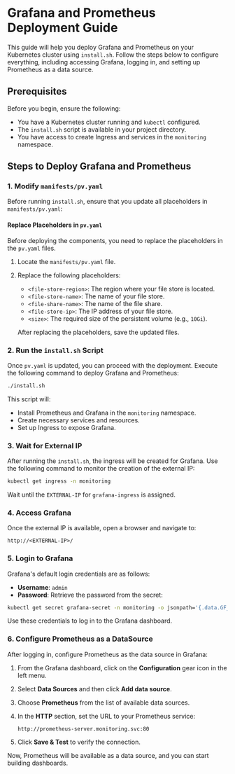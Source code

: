 # Grafana and Prometheus Deployment Guide

This guide will help you deploy Grafana and Prometheus on your Kubernetes cluster using `install.sh`. Follow the steps below to configure everything, including accessing Grafana, logging in, and setting up Prometheus as a data source.

## Prerequisites

Before you begin, ensure the following:
- You have a Kubernetes cluster running and `kubectl` configured.
- The `install.sh` script is available in your project directory.
- You have access to create Ingress and services in the `monitoring` namespace.

## Steps to Deploy Grafana and Prometheus

### 1. Modify `manifests/pv.yaml`

Before running `install.sh`, ensure that you update all placeholders in `manifests/pv.yaml`:

#### Replace Placeholders in `pv.yaml`

Before deploying the components, you need to replace the placeholders in the `pv.yaml` files.

1. Locate the `manifests/pv.yaml` file.
2. Replace the following placeholders:
   - `<file-store-region>`: The region where your file store is located.
   - `<file-store-name>`: The name of your file store.
   - `<file-share-name>`: The name of the file share.
   - `<file-store-ip>`: The IP address of your file store.
   - `<size>`: The required size of the persistent volume (e.g., `10Gi`).

    After replacing the placeholders, save the updated files.

### 2. Run the `install.sh` Script

Once `pv.yaml` is updated, you can proceed with the deployment. Execute the following command to deploy Grafana and Prometheus:

```bash
./install.sh
```

This script will:
- Install Prometheus and Grafana in the `monitoring` namespace.
- Create necessary services and resources.
- Set up Ingress to expose Grafana.

### 3. Wait for External IP

After running the `install.sh`, the ingress will be created for Grafana. Use the following command to monitor the creation of the external IP:

```bash
kubectl get ingress -n monitoring
```

Wait until the `EXTERNAL-IP` for `grafana-ingress` is assigned.

### 4. Access Grafana

Once the external IP is available, open a browser and navigate to:

```
http://<EXTERNAL-IP>/
```

### 5. Login to Grafana

Grafana's default login credentials are as follows:
- **Username**: `admin`
- **Password**: Retrieve the password from the secret:

```bash
kubectl get secret grafana-secret -n monitoring -o jsonpath='{.data.GF_SECURITY_ADMIN_PASSWORD}' | base64 --decode
```

Use these credentials to log in to the Grafana dashboard.

### 6. Configure Prometheus as a DataSource

After logging in, configure Prometheus as the data source in Grafana:

1. From the Grafana dashboard, click on the **Configuration** gear icon in the left menu.
2. Select **Data Sources** and then click **Add data source**.
3. Choose **Prometheus** from the list of available data sources.
4. In the **HTTP** section, set the URL to your Prometheus service:

   ```
   http://prometheus-server.monitoring.svc:80
   ```

5. Click **Save & Test** to verify the connection.

Now, Prometheus will be available as a data source, and you can start building dashboards.
